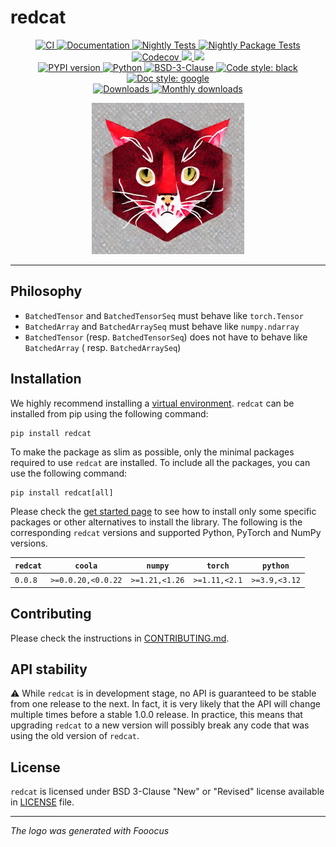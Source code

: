 # redcat

<p align="center">
    <a href="https://github.com/durandtibo/redcat/actions">
        <img alt="CI" src="https://github.com/durandtibo/redcat/workflows/CI/badge.svg">
    </a>
    <a href="https://durandtibo.github.io/redcat/">
        <img alt="Documentation" src="https://github.com/durandtibo/redcat/workflows/Documentation/badge.svg">
    </a>
    <a href="https://github.com/durandtibo/redcat/actions">
        <img alt="Nightly Tests" src="https://github.com/durandtibo/redcat/workflows/Nightly%20Tests/badge.svg">
    </a>
    <a href="https://github.com/durandtibo/redcat/actions">
        <img alt="Nightly Package Tests" src="https://github.com/durandtibo/redcat/workflows/Nightly%20Package%20Tests/badge.svg">
    </a>
    <br/>
    <a href="https://codecov.io/gh/durandtibo/redcat">
        <img alt="Codecov" src="https://codecov.io/gh/durandtibo/redcat/branch/main/graph/badge.svg">
    </a>
    <a href="https://codeclimate.com/github/durandtibo/redcat/maintainability">
        <img src="https://api.codeclimate.com/v1/badges/0987ab26fe4d52025085/maintainability" />
    </a>
    <a href="https://codeclimate.com/github/durandtibo/redcat/test_coverage">
        <img src="https://api.codeclimate.com/v1/badges/0987ab26fe4d52025085/test_coverage" />
    </a>
    <br/>
    <a href="https://pypi.org/project/redcat/">
        <img alt="PYPI version" src="https://img.shields.io/pypi/v/redcat">
    </a>
    <a href="https://pypi.org/project/redcat/">
        <img alt="Python" src="https://img.shields.io/pypi/pyversions/redcat.svg">
    </a>
    <a href="https://opensource.org/licenses/BSD-3-Clause">
        <img alt="BSD-3-Clause" src="https://img.shields.io/pypi/l/redcat">
    </a>
    <a href="https://github.com/psf/black">
        <img  alt="Code style: black" src="https://img.shields.io/badge/code%20style-black-000000.svg">
    </a>
    <a href="https://google.github.io/styleguide/pyguide.html#s3.8-comments-and-docstrings">
        <img  alt="Doc style: google" src="https://img.shields.io/badge/%20style-google-3666d6.svg">
    </a>
    <br/>
    <a href="https://pepy.tech/project/redcat">
        <img  alt="Downloads" src="https://static.pepy.tech/badge/redcat">
    </a>
    <a href="https://pepy.tech/project/redcat">
        <img  alt="Monthly downloads" src="https://static.pepy.tech/badge/redcat/month">
    </a>
    <br/>
</p>

<p align="center">
<img height="242" src="assets/redcat.png" alt="logo"/>
</p>



---

## Philosophy

- `BatchedTensor` and `BatchedTensorSeq` must behave like `torch.Tensor`
- `BatchedArray` and `BatchedArraySeq` must behave like `numpy.ndarray`
- `BatchedTensor` (resp. `BatchedTensorSeq`) does not have to behave like `BatchedArray` (
  resp. `BatchedArraySeq`)

## Installation

We highly recommend installing
a [virtual environment](https://packaging.python.org/guides/installing-using-pip-and-virtual-environments/).
`redcat` can be installed from pip using the following command:

```shell
pip install redcat
```

To make the package as slim as possible, only the minimal packages required to use `redcat` are
installed.
To include all the packages, you can use the following command:

```shell
pip install redcat[all]
```

Please check the [get started page](https://durandtibo.github.io/redcat/get_started) to see how to
install only some specific packages or other alternatives to install the library.
The following is the corresponding `redcat` versions and supported Python, PyTorch and NumPy
versions.

| `redcat` | `coola`            | `numpy`        | `torch`       | `python`      |
|----------|--------------------|----------------|---------------|---------------|
| `0.0.8`  | `>=0.0.20,<0.0.22` | `>=1.21,<1.26` | `>=1.11,<2.1` | `>=3.9,<3.12` |

## Contributing

Please check the instructions in [CONTRIBUTING.md](.github/CONTRIBUTING.md).

## API stability

:warning: While `redcat` is in development stage, no API is guaranteed to be stable from one
release to the next.
In fact, it is very likely that the API will change multiple times before a stable 1.0.0 release.
In practice, this means that upgrading `redcat` to a new version will possibly break any code that
was using the old version of `redcat`.

## License

`redcat` is licensed under BSD 3-Clause "New" or "Revised" license available in [LICENSE](LICENSE)
file.

---

*The logo was generated with Fooocus*
